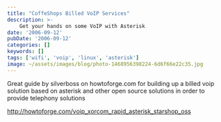 ```yaml
---
title: "CoffeShops Billed VoIP Services"
description: >-
    Get your hands on some VoIP with Asterisk
date: '2006-09-12'
pubDate: '2006-09-12'
categories: []
keywords: []
tags: ['wifi', 'voip', 'linux', 'asterisk']
image: ~/assets/images/blog/photo-1468956398224-6d6f66e22c35.jpg
---
```


Great guide by silverboss on howtoforge.com for building up a billed voip solution based on asterisk and other open source solutions in order to provide telephony solutions

http://howtoforge.com/voip_xorcom_rapid_asterisk_starshop_oss

